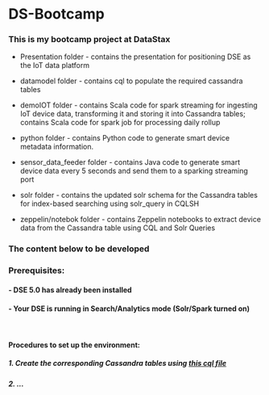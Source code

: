 # DS-Bootcamp

### This is my bootcamp project at DataStax

- Presentation folder -	contains the presentation for positioning DSE as the IoT data platform

- datamodel folder	- contains cql to populate the required cassandra tables

- demoIOT folder	- contains Scala code for spark streaming for ingesting IoT device data, transforming it and storing it into Cassandra tables; contains Scala code for spark job for processing daily rollup

- python folder	- contains Python code to generate smart device metadata information.

- sensor_data_feeder folder	- contains Java code to generate smart device data every 5 seconds and send them to a sparking streaming port

- solr folder - contains the updated solr schema for the Cassandra tables for index-based searching using solr_query in CQLSH

- zeppelin/notebok folder	- contains Zeppelin notebooks to extract device data from the Cassandra table using CQL and Solr Queries



### The content below to be developed

### Prerequisites:
#### - DSE 5.0 has already been installed
#### - Your DSE is running in Search/Analytics mode (Solr/Spark turned on)
<br>

#### Procedures to set up the environment:
##### 1. Create the corresponding Cassandra tables using [this cql file](./datamodel/demo_app_data_model.cql)
##### 2. ...


